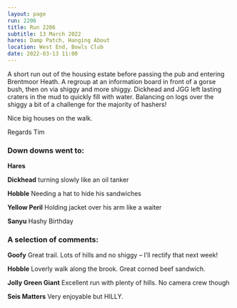 ```yaml
---
layout: page
run: 2206
title: Run 2206
subtitle: 13 March 2022
hares: Damp Patch, Hanging About
location: West End, Bowls Club
date: 2022-03-13 11:00
---
```


A short run out of the housing estate before passing the pub and entering Brentmoor Heath. A regroup at an information board in front of a gorse bush, then on via shiggy and more shiggy. Dickhead and JGG left lasting craters in the mud to quickly fill with water. Balancing on logs over the shiggy a bit of a challenge for the majority of hashers!

Nice big houses on the walk.

Regards Tim

### Down downs went to:

__Hares__

__Dickhead__  turning slowly like an oil tanker

__Hobble__  Needing a hat to hide his sandwiches

__Yellow Peril__ Holding jacket over his arm like a waiter

__Sanyu__ Hashy Birthday


### A selection of comments:


__Goofy__ Great trail. Lots of hills and no shiggy – I’ll rectify that next week!

__Hobble__ Loverly walk along the brook. Great corned beef sandwich.

__Jolly Green Giant__ Excellent run with plenty of hills. No camera crew though

__Seis Matters__ Very enjoyable but HILLY.


